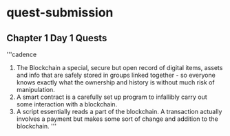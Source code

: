 # quest-submission

## Chapter 1 Day 1 Quests

'''cadence
1. The Blockchain a special, secure but open record of digital items, assets and info that are safely stored in groups linked together - so everyone knows exactly what the ownership and history is without much risk of manipulation.
2. A smart contract is a carefully set up program to infallibly carry out some interaction with a blockchain.
3. A script essentially reads a part of the blockchain. A transaction actually involves a payment but makes some sort of change and addition to the blockchain. 
'''
